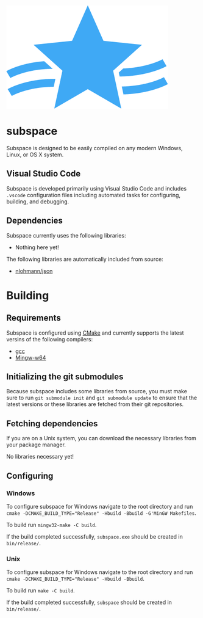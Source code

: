 ![Subspace Logo](/rc/logo.png)

# subspace

Subspace is designed to be easily compiled on any modern Windows, Linux, or OS X system.

## Visual Studio Code

Subspace is developed primarily using Visual Studio Code and includes `.vscode` configuration files including automated tasks for configuring, building, and debugging.

## Dependencies

Subspace currently uses the following libraries:
* Nothing here yet!

The following libraries are automatically included from source:
* [nlohmann/json](https://github.com/nlohmann/json)


# Building

## Requirements

Subspace is configured using [CMake](https://cmake.org) and currently supports the latest versins of the following compilers:

* [gcc](https://gcc.gnu.org/)
* [Mingw-w64](https://mingw-w64.org/doku.php)

## Initializing the git submodules

Because subspace includes some libraries from source, you must make sure to run `git submodule init` and `git submodule update` to ensure that the latest versions or these libraries are fetched from their git repositories.

## Fetching dependencies

If you are on a Unix system, you can download the necessary libraries from your package manager.

No libraries necessary yet!

## Configuring

### Windows

To configure subspace for Windows navigate to the root directory and run `cmake -DCMAKE_BUILD_TYPE="Release" -Hbuild -Bbuild -G'MinGW Makefiles`.

To build run `mingw32-make -C build`.

If the build completed successfully, `subspace.exe` should be created in `bin/release/`.

### Unix

To configure subspace for Windows navigate to the root directory and run `cmake -DCMAKE_BUILD_TYPE="Release" -Hbuild -Bbuild`.

To build run `make -C build`.

If the build completed successfully, `subspace` should be created in `bin/release/`.

